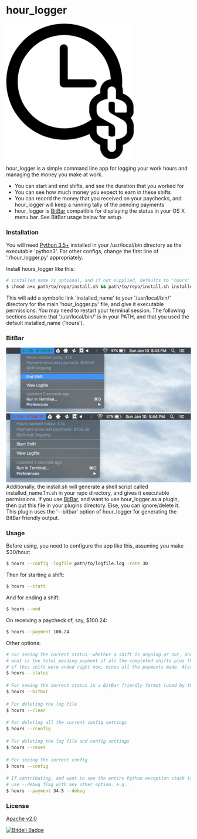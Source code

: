 # hour_logger

![](https://raw.githubusercontent.com/udeyrishi/hour_logger/master/hour_logger.png)

hour_logger is a simple command line app for logging your work hours and managing the money you make at work.

  - You can start and end shifts, and see the duration that you worked for
  - You can see how much money you expect to earn in these shifts
  - You can record the money that you received on your paychecks, and hour_logger will keep a running tally of the pending payments
  - hour_logger is [BitBar](https://github.com/matryer/bitbar) compatible for displaying the status in your OS X menu bar. See BitBar usage below for setup.

### Installation

You will need [Python 3.5+](https://www.python.org/downloads/) installed in your /usr/local/bin directory as the executable 'python3'. For other configs, change the first line of './hour_logger.py' appropriately.

Install hours_logger like this:
```sh
# installed_name is optional, and if not supplied, defaults to 'hours'
$ chmod a+x path/to/repo/install.sh && path/to/repo/install.sh installed_name
```

This will add a symbolic link 'installed_name' to your '/usr/local/bin/' directory for the main 'hour_logger.py' file, and give it executable permissions. You may need to restart your terminal session. The following sections assume that '/usr/local/bin/' is in your PATH, and that you used the default installed_name ('hours').

### BitBar
![](https://raw.githubusercontent.com/udeyrishi/hour_logger/master/bitbar_start.png) ![](https://raw.githubusercontent.com/udeyrishi/hour_logger/master/bitbar_end.png)
Additionally, the install.sh will generate a shell script called installed_name.1m.sh in your repo directory, and gives it executable permissions. If you use [BitBar](https://github.com/matryer/bitbar), and want to use hour_logger as a plugin, then put this file in your plugins directory. Else, you can ignore/delete it. This plugin uses the '--bitbar' option of hour_logger for generating the BitBar friendly output.

### Usage

Before using, you need to configure the app like this, assuming you make $30/hour:

```sh
$ hours --config -logfile path/to/logfile.log -rate 30
```

Then for starting a shift:
```sh
$ hours --start
```

And for ending a shift:
```sh
$ hours --end
```

On receiving a paycheck of, say, $100.24:
```sh
$ hours --payment 100.24
```

Other options:
```sh
# For seeing the current status--whether a shift is ongoing or not, and if ongoing,
# what is the total pending payment of all the completed shifts plus this shift,
# if this shift were ended right now, minus all the payments made. Also shows today's hours
$ hours --status

# For seeing the current status in a BitBar friendly format (used by the plugin)
$ hours --bitbar

# For deleting the log file
$ hours --clear

# For deleting all the current config settings
$ hours --rconfig

# For deleting the log file and config settings
$ hours --reset

# For seeing the current config
$ hours --config

# If contributing, and want to see the entire Python exception stack trace,
# use --debug flag with any other option. e.g.:
$ hours --payment 34.5 --debug
```
### License

[Apache v2.0](https://github.com/udeyrishi/hour_logger/blob/master/LICENSE)

[![Bitdeli Badge](https://d2weczhvl823v0.cloudfront.net/udeyrishi/hour_logger/trend.png)](https://bitdeli.com/free "Bitdeli Badge")

